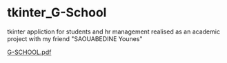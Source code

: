 # tkinter_G-School
tkinter appliction for students and hr management realised as an academic project with my friend "SAOUABEDINE Younes"


[G-SCHOOL.pdf](https://github.com/hamzaae/tkinter_G-School/files/12263101/G-SCHOOL.pdf)
